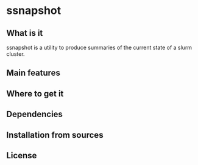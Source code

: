 # ssnapshot

## What is it

ssnapshot is a utility to produce summaries of the current state of a slurm cluster.

## Main features

## Where to get it

## Dependencies

## Installation from sources

## License



